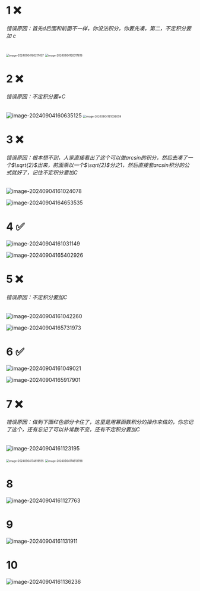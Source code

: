 # 1 ❌

###### 错误原因：首先d后面和前面不一样，你没法积分，你要先凑，第二，不定积分要 加 c

<img src="/Users/yuebinghui/Documents/program/github/note/images/image-20240904160217457.png" alt="image-20240904160217457" style="zoom:50%;" />

<img src="/Users/yuebinghui/Documents/program/github/note/images/image-20240904160317618.png" alt="image-20240904160317618" style="zoom:50%;" />

# 2 ❌

###### 错误原因：不定积分要+C

<img src="/Users/yuebinghui/Documents/program/github/note/images/image-20240904160635125.png" alt="image-20240904160635125"  />

<img src="/Users/yuebinghui/Documents/program/github/note/images/image-20240904161006059.png" alt="image-20240904161006059" style="zoom:50%;" />

# 3 ❌

###### 错误原因：根本想不到，人家直接看出了这个可以做arcsin的积分，然后去凑了一个$\sqrt{2}$出来，前面乘以一个$\sqrt{2}$分之1，然后直接套arcsin积分的公式就好了，记住不定积分要加C

<img src="/Users/yuebinghui/Documents/program/github/note/images/image-20240904161024078.png" alt="image-20240904161024078"  />

![image-20240904164653535](/Users/yuebinghui/Documents/program/github/note/images/image-20240904164653535.png)

# 4 ✅

![image-20240904161031149](/Users/yuebinghui/Documents/program/github/note/images/image-20240904161031149.png)

![image-20240904165402926](/Users/yuebinghui/Documents/program/github/note/images/image-20240904165402926.png)

# 5 ❌

###### 错误原因：不定积分要加C

![image-20240904161042260](/Users/yuebinghui/Documents/program/github/note/images/image-20240904161042260.png)

![image-20240904165731973](/Users/yuebinghui/Documents/program/github/note/images/image-20240904165731973.png)

# 6 ✅

![image-20240904161049021](/Users/yuebinghui/Documents/program/github/note/images/image-20240904161049021.png)

![image-20240904165917901](/Users/yuebinghui/Documents/program/github/note/images/image-20240904165917901.png)

# 7 ❌

###### 错误原因：做到下面红色部分卡住了，这里是用幂函数积分的操作来做的，你忘记了这个，还有忘记了可以补常数不变，还有不定积分要加C

![image-20240904161123195](/Users/yuebinghui/Documents/program/github/note/images/image-20240904161123195.png)

<img src="/Users/yuebinghui/Documents/program/github/note/images/image-20240904174819555.png" alt="image-20240904174819555" style="zoom:50%;" />

<img src="/Users/yuebinghui/Documents/program/github/note/images/image-20240904174613788.png" alt="image-20240904174613788" style="zoom:50%;" />

# 8

![image-20240904161127763](/Users/yuebinghui/Documents/program/github/note/images/image-20240904161127763.png)

# 9

![image-20240904161131911](/Users/yuebinghui/Documents/program/github/note/images/image-20240904161131911.png)

# 10

![image-20240904161136236](/Users/yuebinghui/Documents/program/github/note/images/image-20240904161136236.png)